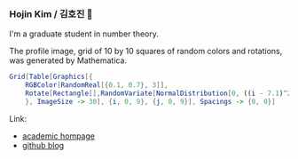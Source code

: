 ### Hojin Kim / 김호진 👋

I'm a graduate student in number theory. 

The profile image, grid of 10 by 10 squares of random colors and rotations, was generated by Mathematica.
```Mathematica
Grid[Table[Graphics[{
    RGBColor[RandomReal[{0.1, 0.7}, 3]], 
    Rotate[Rectangle[],RandomVariate[NormalDistribution[0, ((i - 7.1)^2 + (j - 8.1)^2)/70]]]
    }, ImageSize -> 30], {i, 0, 9}, {j, 0, 9}], Spacings -> {0, 0}]
```

Link: 
* [academic hompage](https://mathsci.kaist.ac.kr/~hjkim)
* [github blog](https://hojin-kim.github.io)
